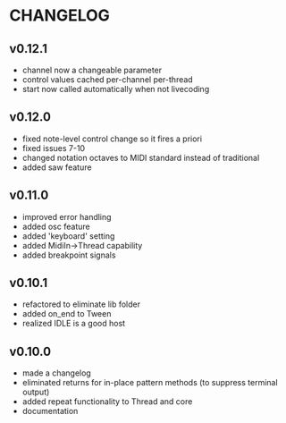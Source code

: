 CHANGELOG
=========

## v0.12.1
- channel now a changeable parameter
- control values cached per-channel per-thread
- start now called automatically when not livecoding

## v0.12.0
- fixed note-level control change so it fires a priori
- fixed issues 7-10
- changed notation octaves to MIDI standard instead of traditional
- added saw feature

## v0.11.0
- improved error handling
- added osc feature
- added 'keyboard' setting
- added MidiIn->Thread capability
- added breakpoint signals

## v0.10.1
- refactored to eliminate lib folder
- added on_end to Tween
- realized IDLE is a good host

## v0.10.0
- made a changelog
- eliminated returns for in-place pattern methods (to suppress terminal output)
- added repeat functionality to Thread and core
- documentation